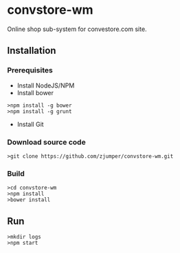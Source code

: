 # convstore-wm
Online shop sub-system for convestore.com site.

## Installation

### Prerequisites

* Install NodeJS/NPM
* Install bower

```shell
>npm install -g bower
>npm install -g grunt
```

* Install Git

### Download source code

```shell
>git clone https://github.com/zjumper/convstore-wm.git
```

### Build

```shell
>cd convstore-wm
>npm install
>bower install
```

## Run

```shell
>mkdir logs
>npm start
```
